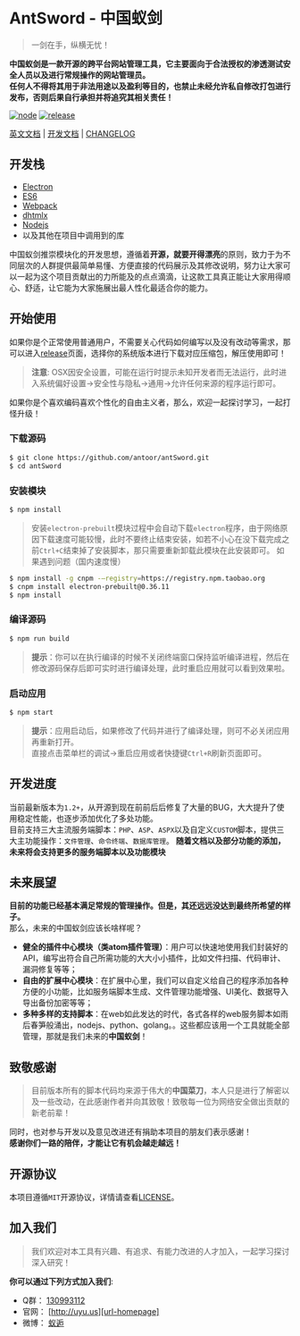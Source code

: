 # AntSword - 中国蚁剑
> 一剑在手，纵横无忧！

**中国蚁剑是一款开源的跨平台网站管理工具，它主要面向于合法授权的渗透测试安全人员以及进行常规操作的网站管理员。**    
**任何人不得将其用于非法用途以及盈利等目的，也禁止未经允许私自修改打包进行发布，否则后果自行承担并将追究其相关责任！**

[![node](https://img.shields.io/badge/node-4.0+-green.svg?style=flat-square)][url-nodejs-download]
[![release](https://img.shields.io/badge/release-v1.1.2-blue.svg?style=flat-square)][url-release]

[英文文档][url-docen] | [开发文档][url-document] | [CHANGELOG][url-changelog]

## 开发栈
 - [Electron][url-electron]
 - [ES6][url-es6]
 - [Webpack][url-webpack]
 - [dhtmlx][url-dhtmlx]
 - [Nodejs][url-nodejs]
 - 以及其他在项目中调用到的库

中国蚁剑推崇模块化的开发思想，遵循着**开源，就要开得漂亮**的原则，致力于为不同层次的人群提供最简单易懂、方便直接的代码展示及其修改说明，努力让大家可以一起为这个项目贡献出的力所能及的点点滴滴，让这款工具真正能让大家用得顺心、舒适，让它能为大家施展出最人性化最适合你的能力。

## 开始使用
如果你是个正常使用普通用户，不需要关心代码如何编写以及没有改动等需求，那可以进入[release][url-release]页面，选择你的系统版本进行下载对应压缩包，解压使用即可！

> **注意**: OSX因安全设置，可能在运行时提示未知开发者而无法运行，此时进入系统偏好设置->安全性与隐私->通用->允许任何来源的程序运行即可。

如果你是个喜欢编码喜欢个性化的自由主义者，那么，欢迎一起探讨学习，一起打怪升级！

### 下载源码
``` sh
$ git clone https://github.com/antoor/antSword.git
$ cd antSword
```

### 安装模块
``` sh
$ npm install
```
> 安装`electron-prebuilt`模块过程中会自动下载`electron`程序，由于网络原因下载速度可能较慢，此时不要终止结束安装，如若不小心在没下载完成之前`Ctrl+C`结束掉了安装脚本，那只需要重新卸载此模块在此安装即可。
> 如果遇到问题（国内速度慢）

  ```sh
  $ npm install -g cnpm -—registry=https://registry.npm.taobao.org
  $ cnpm install electron-prebuilt@0.36.11
  $ npm install
  ```


### 编译源码
``` sh
$ npm run build
```
> **提示**：你可以在执行编译的时候不关闭终端窗口保持监听编译进程，然后在修改源码保存后即可实时进行编译处理，此时重启应用就可以看到效果啦。

### 启动应用
``` sh
$ npm start
```
> **提示**：应用启动后，如果修改了代码并进行了编译处理，则可不必关闭应用再重新打开。    
> 直接点击菜单栏的调试->重启应用或者快捷键`Ctrl+R`刷新页面即可。

## 开发进度
当前最新版本为`1.2+`，从开源到现在前前后后修复了大量的BUG，大大提升了使用稳定性能，也逐步添加优化了多处功能。    
目前支持三大主流服务端脚本：`PHP`、`ASP`、`ASPX`以及自定义`CUSTOM`脚本，提供三大主功能操作：`文件管理`、`命令终端`、`数据库管理`。    **随着文档以及部分功能的添加，未来将会支持更多的服务端脚本以及功能模块**

## 未来展望
**目前的功能已经基本满足常规的管理操作。但是，其还远远没达到最终所希望的样子。**    
那么，未来的中国蚁剑应该长啥样呢？
 - **健全的插件中心模块（类atom插件管理）**：用户可以快速地使用我们封装好的API，编写出符合自己所需功能的大大小小插件，比如文件扫描、代码审计、漏洞修复等等；
 - **自由的扩展中心模块**：在扩展中心里，我们可以自定义给自己的程序添加各种方便的小功能，比如服务端脚本生成、文件管理功能增强、UI美化、数据导入导出备份加密等等；
 - **多种多样的支持脚本**：在web如此发达的时代，各式各样的web服务脚本如雨后春笋般涌出，nodejs、python、golang。。这些都应该用一个工具就能全部管理，那就是我们未来的**中国蚁剑**！

## 致敬感谢
> 目前版本所有的脚本代码均来源于伟大的**中国菜刀**，本人只是进行了解密以及一些改动，在此感谢作者并向其致敬！致敬每一位为网络安全做出贡献的新老前辈！    

同时，也对参与开发以及意见改进还有捐助本项目的朋友们表示感谢！    
**感谢你们一路的陪伴，才能让它有机会越走越远！**

## 开源协议
本项目遵循`MIT`开源协议，详情请查看[LICENSE](LICENSE)。

## 加入我们
> 我们欢迎对本工具有兴趣、有追求、有能力改进的人才加入，一起学习探讨深入研究！

**你可以通过下列方式加入我们**:

* Q群： [130993112](http://shang.qq.com/wpa/qunwpa?idkey=51997458a52d534454fd15e901648bf1f2ed799fde954822a595d6794eadc521)
* 官网： [http://uyu.us][url-homepage]
* 微博： [蚁逅][url-weibo]


[url-docen]: README.md
[url-changelog]: CHANGELOG.md
[url-document]: http://doc.uyu.us
[url-nodejs-download]: https://nodejs.org/en/download/
[url-release]: https://github.com/antoor/antSword/releases/tag/1.1.2
[url-electron]: http://electron.atom.io/
[url-es6]: http://es6.ruanyifeng.com/
[url-webpack]: http://webpack.github.io/
[url-dhtmlx]: http://dhtmlx.com/
[url-nodejs]: https://nodejs.org/
[url-weibo]: http://weibo.com/antoor
[url-homepage]: http://uyu.us
[url-release]: https://github.com/antoor/antSword/releases
